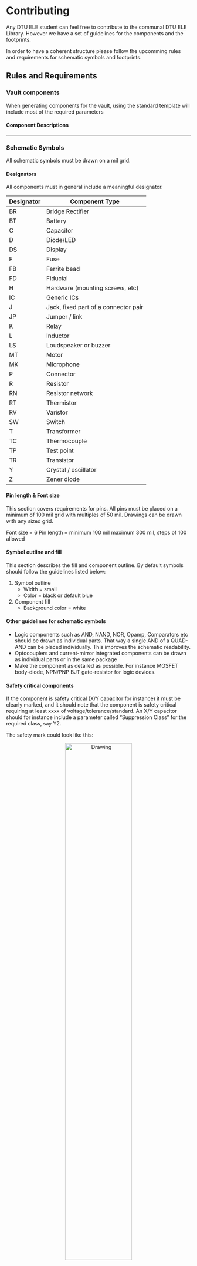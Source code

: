 # Contributing
Any DTU ELE student can feel free to contribute to the communal DTU ELE Library. However we have a set of guidelines for the components and the footprints.

In order to have a coherent structure please follow the upcomming rules and requirements for schematic symbols and footprints.

## Rules and Requirements

### Vault components

When generating components for the vault, using the standard template will include most of the required parameters

#### Component Descriptions

___
### Schematic Symbols
All schematic symbols must be drawn on a mil grid. 

#### Designators
All components must in general include a meaningful designator.

| Designator    | Component Type						|
| --- 			| --- 									|
| BR 			| Bridge Rectifier						|
| BT 			| Battery								|
| C 			| Capacitor 							|
| D 			| Diode/LED								|
| DS 			| Display 								|
| F 			| Fuse 									|
| FB 			| Ferrite bead  						|
| FD 			| Fiducial 								|
| H 			| Hardware (mounting screws, etc) 		|
| IC 			| Generic ICs 							|
| J 			| Jack, fixed part of a connector pair 	|
| JP 			| Jumper / link 						|
| K 			| Relay  								|
| L 			| Inductor 								|
| LS 			| Loudspeaker or buzzer 				|
| MT 			| Motor 								|
| MK 			| Microphone 							|
| P 			| Connector 							|
| R				| Resistor								|
| RN 			| Resistor network 						|
| RT 			| Thermistor 							|
| RV 			| Varistor 								|
| SW 			| Switch 							 	|
| T 			| Transformer						 	|
| TC 			| Thermocouple 							|
| TP 			| Test point						 	|
| TR 			| Transistor						 	|
| Y 			| Crystal / oscillator 					|
| Z 			| Zener diode 							|

#### Pin length & Font size
This section covers requirements for pins. All pins must be placed on a minimum of 100 mil grid with multiples of 50 mil. Drawings can be drawn with any sized grid.

Font size = 6
Pin length = minimum 100 mil maximum 300 mil, steps of 100 allowed

#### Symbol outline and fill
This section describes the fill and component outline. By default symbols should follow the guidelines listed below:

1. Symbol outline
	* Width = small
	* Color = black or default blue
2. Component fill
	* Background color = white

#### Other guidelines for schematic symbols
* Logic components such as AND, NAND, NOR, Opamp, Comparators etc should be drawn as individual parts. That way a single AND of a QUAD-AND can be placed individually. This improves the schematic readability.
* Optocouplers and current-mirror integrated components can be drawn as individual parts or in the same package
* Make the component as detailed as possible. For instance MOSFET body-diode, NPN/PNP BJT gate-resistor for logic devices.

#### Safety critical components
If the component is safety critical (X/Y capacitor for instance) it must be clearly marked, and it should note that the component is safety critical requiring at least xxxx of voltage/tolerance/standard. An X/Y capacitor should for instance include a parameter called “Suppression Class” for the required class, say Y2.

The safety mark could look like this:

<p align="center">
	<img src="figures/safetycritical.png" alt="Drawing" style="width: 60%;"/>
</p>

In this manner, the user/designer will easily catch on to the importance of the safety rated component.

#### Confidential components
Confidential components and projects should under no circumstances be located on the Altium Vault. All confidential content must be handled according to the rules set by the specific project.

___
### Footprints
This section covers rules and standards for footprint naming convention and used layers for documentation, assembly and 3d models.

By default footprints should follow the existing footprint and land pattern standard. The current IPC standard is IPC-7351B.

#### Naming convention
INCLUDE MORE GENERIC NAMING CONVENTION OTHER THAN MANFUACTURER VENDOR CODES

For manufacturer specific footprints or footprints made according to a given manufacturer's specifics, the naming must carry the manufacturer name according to Altium's default [Vendor Codes](https://techdocs.altium.com/display/ADOH/Vendor+Codes).

For manufacturers not listed in Altium's default vendor codes, use the following underneath. If you do experience a manufacturer often used and not present on either lists, please make a pull request.

| Company         						| Abbreviation 	|
| ---					 				| --- 			|
| Micro Commercial Components 			| MCC 			|
| Nexperia 								| NEXP 			|
| Vishay 								| VISH 			|

#### Pad shapes

#### Pin 1 location

#### Layers

| Layer         	| Description                                                       	|
| --- 				| --- 																	|
| Overlay			| Silkscreen															|
| Mechanical 2 		| Top Assembly 															|
| Mechanical 3 		| Bottom assembly 													 	|
| Mechanical 4  	| Top component courtyard and center point								|
| Mechanical 5  	| Bottom component courtyard and center point							|
| Mechanical 6 		| Top 3d model and component outline  									|
| Mechanical 7 		| Bottom 3d model and component outline 								|
| Mechanical 8 		| Reserved for PCB notes (manufacturer)	 								|
| Mechanical 9 		| Reserved for PCB notes (in-house)										|
| Mechanical 10 	| Reserved for top side dimensions  									|
| Mechanical 11 	| Reserved for bottom side dimensions 									|
| Mechanical 27 	| Reserved for PCB board outlines 					 					|

##### Overlay (silkscreen)
The overlay is the silkscreen layer. This layer most often contains a part of the component outline, pin 1 reference and designator.

The overlay layer is not mandatory to include, but it often increases the overview of the PCB as well as improves the assembly process.

1. Silkscreen linewidth = 0.1mm <= 0.15 mm
2. Reference designator must be drawn directly on the silkscreen layer
	* Text size = 1 mm
	* Text width = 0.15 mm
3. Silkscreen must not be placed over pads or areas of exposed copper
	* Clearance between silkscreen and exposed copper elements must be at least 0.2mm.
4. Silkscreen outlines should be inside placement courtyard
	* Only exception is pin count on connectors
5. For SMD footprints, silkscreen must be fully visible after boards assembly (no silkscreen allowed under component)
6. For through-hole components, silkscreen may be placed under component to aid in assembly process
7. Pin 1 is identified by extending the silkscreen along Pin 1 length of pads
when component leads extend outward.

Pin identification on silkscreen is shown in the following figure:

<p align="center">
	<img src="figures/SilkscreenPolarityMarking.PNG" alt="SilkscreenPolarity" style="width: 60%;"/>
</p>

##### Mechanical 2/3 - Assembly layer
This layer is used for a PDF printout of where which components must be placed. This allows the designer and/or manufacturer ease of design process as well as manufacturing verification.

The following layers cover the assembly layers:
* Mechanical 2 = Top assembly
* Mechanical 3 = Bottom assembly

The assembly layer must contain:
1. A component outline (can be the same as 3d model outline)
	* Maximum or nominal body size
	* Text width = 0.1 mm
2. A ".Designator" special string in the center of component to show designator
	* Font = TrueType
	* Text size = 0.5 mm
3. Components like diodes, ICs and polarized capacitors must clearly mark pin 1, cathode or negative terminal
	* Pin 1 mark should be a bevel
		* 1 mm or 25% of package size (whichever is greatest)
4. All designators must where applicable be located inside the component outuline


##### Mechanical 4/5 - Courtyard and center point
The courtyard is used to describe the distance from the component and land patterns to components around. [IPC-7251](http://www.ipc.org/committee/drafts/1-13_d_7251WD1.pdf) is a standard for land patterns and describes the point and requirements for courtyard excess.

The following layers cover the courtyards:
* Mechanical 4 = Top courtyard
* Mechanical 5 = Bottom courtyard

For courtyards the following rules apply:
1. By default courtyard follows the nominal board densities
	* Courtyard excess = 0.25 mm (Level-B nominal density)
	* Measure courtyard excess from mechanical or electrical limiting factor (can be either pads or 3d model outline)
2. Courtyard linewidth = 0.05 mm
3. The courtyard layer must contain a crosshair at a component's center of gravity
	* For complex components crosshair can be placed at component origin
	* Draw crosshair with 0.05 mm wide lines
	* Draw crosshair with 1 mm long lines
4. Bottom layer can contain courtyard as well, if the component requires so. The sames rules apply as for the top layer, although crosshair can be left out

##### Mechanical 6/7 - 3d model and component outline
All components (except for complex components like transformers and inductors) must contain a suitable 3d model. This allows the designer to make a mechanical verification of the PCB.

The following layers cover 3d models and component outlines:
* Mechanical 6 = Top 3d body
* Mechanical 7 = Bottom 3d body

For the 3d layers the following rules apply:
1. 3d models can either be:
	* Exact models found on the internet (watch licensing rules) or,
	* Squared boxes equivalating the mechanical constraints of the component
2. The 3d model must be placed on the layer, on which it is physically located
3. The 3d model must be oriented as per the footprint's dictation
4. Around the 3d model a component outline must be drawn in the same layer
	* Line width = 0.1 mm

#### Mechanical 8, 9, 10, 11 and 27
The mentioned layers are restricted from component footprints, unless the footprint contains explicit limits/boundaries for the manufacturer or in-house to know.

## Licenses
Under no circumstances must any licensed content excluding academic use be used in the building of the components. This in general applies to especially 3d models found on the internet.

## Online Guides
If you are interesed in further knowledge in the proper way of handling large scale libraries, we can recommend the following links:

[What is new in IPC-7351C](http://www.ocipcdc.org/archive/What_is_New_in_IPC-7351C_03_11_2015.pdf)

[KiCad Library Conventions](http://kicad-pcb.org/libraries/klc/)

[Component Development best practices - Part 1](https://resources.altium.com/pcb-design-blog/component-development-best-practices-part-1)

[What's in a Name - Component Development Part 2](https://resources.altium.com/pcb-design-blog/whats-in-a-name-component-development-part-2)

[What's the best way to make a library searchable? Parameters - Component Development Part 3](https://resources.altium.com/pcb-design-blog/whats-the-best-way-to-make-a-library-searchable-parameters-component-development-part-3)


